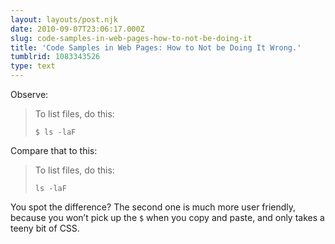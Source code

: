 ```yaml
---
layout: layouts/post.njk
date: 2010-09-07T23:06:17.000Z
slug: code-samples-in-web-pages-how-to-not-be-doing-it
title: 'Code Samples in Web Pages: How to Not be Doing It Wrong.'
tumblrid: 1083343526
type: text
---
```

<p>Observe:</p>

<blockquote><p>To list files, do this:</p>
<pre><code>$ ls -laF</code></pre></blockquote>

<p>Compare that to this:</p>

<blockquote><p>To list files, do this:</p>
<pre><code class="dollar">ls -laF</code></pre></blockquote>

<p>You spot the difference?  The second one is much more user friendly, because you won&rsquo;t pick up the <code>$</code> when you copy and paste, and only takes a teeny bit of CSS.</p>
